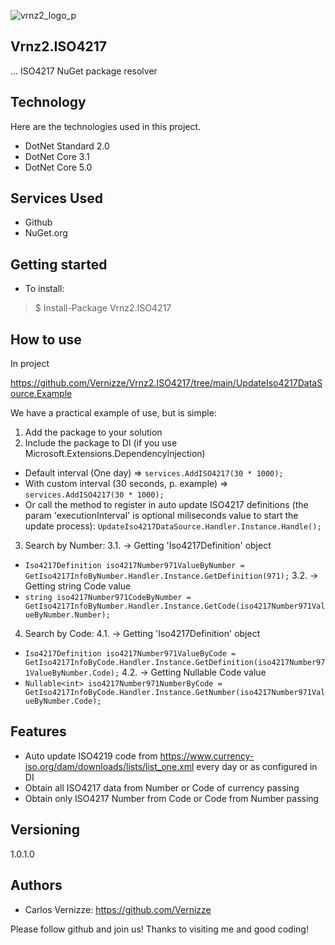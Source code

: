 ![vrnz2_logo_p](https://user-images.githubusercontent.com/18154661/112667675-53338780-8e3c-11eb-93d2-0fd0f57e35ce.jpg)

## Vrnz2.ISO4217

... ISO4217 NuGet package resolver


## Technology 

Here are the technologies used in this project.

* DotNet Standard 2.0
* DotNet Core 3.1
* DotNet Core 5.0


## Services Used

* Github
* NuGet.org


## Getting started

* To install:
>    $ Install-Package Vrnz2.ISO4217

## How to use

In project 

https://github.com/Vernizze/Vrnz2.ISO4217/tree/main/UpdateIso4217DataSource.Example

We have a practical example of use, but is simple:

1. Add the package to your solution
2. Include the package to DI (if you use Microsoft.Extensions.DependencyInjection)
 * Default interval (One day) => ```services.AddISO4217(30 * 1000);```
 * With custom interval (30 seconds, p. example) =>  ```services.AddISO4217(30 * 1000);```
 * Or call the method to register in auto update ISO4217 definitions (the param 'executionInterval' is optional miliseconds value to start the update process):  ```UpdateIso4217DataSource.Handler.Instance.Handle();```
3. Search by Number:
 3.1. -> Getting 'Iso4217Definition' object
 * ```Iso4217Definition iso4217Number971ValueByNumber = GetIso4217InfoByNumber.Handler.Instance.GetDefinition(971);```
 3.2. -> Getting string Code value
 * ```string iso4217Number971CodeByNumber = GetIso4217InfoByNumber.Handler.Instance.GetCode(iso4217Number971ValueByNumber.Number);```
4. Search by Code:
 4.1. -> Getting 'Iso4217Definition' object
 * ```Iso4217Definition iso4217Number971ValueByCode = GetIso4217InfoByCode.Handler.Instance.GetDefinition(iso4217Number971ValueByNumber.Code);```
 4.2. -> Getting Nullable<int> Code value
 * ```Nullable<int> iso4217Number971NumberByCode = GetIso4217InfoByCode.Handler.Instance.GetNumber(iso4217Number971ValueByNumber.Code);```


## Features

  - Auto update ISO4219 code from https://www.currency-iso.org/dam/downloads/lists/list_one.xml every day or as configured in DI
  - Obtain all ISO4217 data from Number or Code of currency passing
  - Obtain only ISO4217 Number from Code or Code from Number passing


## Versioning

1.0.1.0


## Authors

* Carlos Vernizze: https://github.com/Vernizze


Please follow github and join us!
Thanks to visiting me and good coding!
